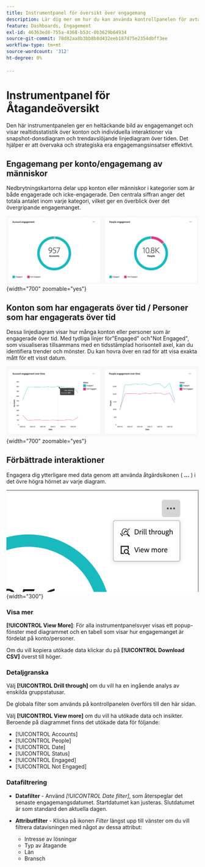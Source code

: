 ```yaml
---
title: Instrumentpanel för översikt över engagemang
description: Lär dig mer om hur du kan använda kontrollpanelen för avtalsöversikt för att övervaka dina engagemangsinsatser.
feature: Dashboards, Engagement
exl-id: 46363ed8-755a-4368-b53c-0b3629b64934
source-git-commit: 78d82aa8b3bb8b8d432eeb187d75e2354dbff3ee
workflow-type: tm+mt
source-wordcount: '312'
ht-degree: 0%

---
```


# Instrumentpanel för Åtagandeöversikt

Den här instrumentpanelen ger en heltäckande bild av engagemanget och visar realtidsstatistik över konton och individuella interaktioner via snapshot-donsdiagram och trendavslöjande linjediagram över tiden. Det hjälper er att övervaka och strategiska era engagemangsinsatser effektivt.

<!-- To generate a shareable PDF of your current view, click **[!UICONTROL Export]** at the top-right corner of the page. To engage with the data, use the action menu in the top-right corner. -->

## Engagemang per konto/engagemang av människor

Nedbrytningskartorna delar upp konton eller människor i kategorier som är både engagerade och icke-engagerade. Den centrala siffran anger det totala antalet inom varje kategori, vilket ger en överblick över det övergripande engagemanget.

![Engagemang med konton och personer](assets/engagement-accounts-people.png){width="700" zoomable="yes"}

## Konton som har engagerats över tid / Personer som har engagerats över tid

Dessa linjediagram visar hur många konton eller personer som är engagerade över tid. Med tydliga linjer för&quot;Engaged&quot; och&quot;Not Engaged&quot;, som visualiseras tillsammans med en tidsstämplad horisontell axel, kan du identifiera trender och mönster. Du kan hovra över en rad för att visa exakta mått för ett visst datum.

![Engagemang med konton och personer över tid](assets/engagement-accounts-people-over-time.png){width="700" zoomable="yes"}

## Förbättrade interaktioner

Engagera dig ytterligare med data genom att använda åtgärdsikonen ( **...** ) i det övre högra hörnet av varje diagram.

![Instrumentpanelsdata för engagemang - åtgärdsmeny](assets/engagement-action-menu.png){width="300"}

### Visa mer

**[!UICONTROL View More]**: För alla instrumentpanelsvyer visas ett popup-fönster med diagrammet och en tabell som visar hur engagemanget är fördelat på konto/personer.

Om du vill kopiera utökade data klickar du på **[!UICONTROL Download CSV]** överst till höger.

### Detaljgranska

Välj **[!UICONTROL Drill through]** om du vill ha en ingående analys av enskilda gruppstatusar.

De globala filter som används på kontrollpanelen överförs till den här sidan.

Välj **[!UICONTROL View more]** om du vill ha utökade data och insikter. Beroende på diagrammet finns det utökade data för följande:

* [!UICONTROL Accounts]
* [!UICONTROL People]
* [!UICONTROL Date]
* [!UICONTROL Status]
* [!UICONTROL Engaged]
* [!UICONTROL Not Engaged]
<!-- 
* [!UICONTROL Engagement activities]
* [!UICONTROL Last engagement date]
* [!UICONTROL Region]
* [!UICONTROL Industry]
* [!UICONTROL People]
* [!UICONTROL Name]
* [!UICONTROL Person ID]
* [!UICONTROL Status]
* [!UICONTROL Email]
--->

### Datafiltrering

* **Datafilter** - Använd _[!UICONTROL Date filter]_, som återspeglar det senaste engagemangsdatumet. Startdatumet kan justeras. Slutdatumet är som standard den aktuella dagen.

* **Attributfilter** - Klicka på ikonen _Filter_ längst upp till vänster om du vill filtrera datavisningen med något av dessa attribut:

   * Intresse av lösningar
   * Typ av åtagande
   * Län
   * Bransch
  <!-- * Account's Industry -->
